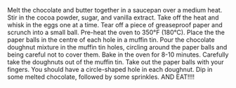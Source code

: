 Melt the chocolate and butter together in a saucepan over a medium heat.
Stir in the cocoa powder, sugar, and vanilla extract.
Take off the heat and whisk in the eggs one at a time.
Tear off a piece of greaseproof paper and scrunch into a small ball.
Pre-heat the oven to 350°F (180°C).
Place the the paper balls in the centre of each hole in a muffin tin. Pour the chocolate doughnut mixture in the muffin tin holes, circling around the paper balls and being careful not to cover them.
Bake in the oven for 8-10 minutes.
Carefully take the doughnuts out of the muffin tin. Take out the paper balls with your fingers. You should have a circle-shaped hole in each doughnut.
Dip in some melted chocolate, followed by some sprinkles.
AND EAT!!!!